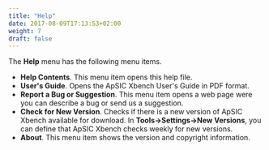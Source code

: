 ```yaml
---
title: "Help"
date: 2017-08-09T17:13:53+02:00
weight: 7
draft: false
---
```


The **Help** menu has the following menu items.

*	**Help Contents**. This menu item opens this help file.
*	**User's Guide**. Opens the ApSIC Xbench User's Guide in PDF format.
*	**Report a Bug or Suggestion**. This menu item opens a web page were you can describe a bug or 
	send us a suggestion.
*	**Check for New Version**. Checks if there is a new version of ApSIC Xbench available for 
	download. In **Tools->Settings->New Versions**, you can define that ApSIC Xbench checks weekly for new versions.
*	**About**. This menu item shows the version and copyright information.
